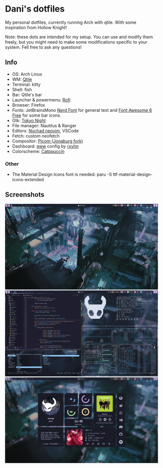 # Dani's dotfiles
My personal dotfiles, currently running Arch with qtile. With some inspiration from Hollow Knight!

Note: these dots are intended for my setup. You can use and modify them freely, but you might 
need to make some modifications specific to your system. Fell free to ask any questions!

## Info
- OS: Arch Linux 
- WM: [Qtile](https://github.com/qtile/qtile)
- Terminal: kitty
- Shell: fish
- Bar: Qtile's bar
- Launcher & powermenu: [Rofi](https://github.com/davatorium/rofi)
- Browser: Firefox
- Fonts: JetBrainsMono [Nerd Font](https://github.com/ryanoasis/nerd-fonts) for general text and [Font Awesome 6 Free](https://fontawesome.com/) for some bar icons. 
- Gtk: [Tokyo Night](https://github.com/koiosdev/Tokyo-Night-Linux/tree/master/usr/share/themes/TokyoNight)
- File manager: Nautilus & Ranger
- Editors: [Nvchad neovim](https://github.com/NvChad/NvChad), VSCode
- Fetch: custom neofetch 
- Compositor: [Picom (Jonaburg fork)](https://github.com/jonaburg/picom)
- Dashboard: [eww](https://github.com/elkowar/eww) config by [rxyhn](https://github.com/rxyhn/bspdots)
- Colorscheme: [Catppuccin](https://github.com/catppuccin/catppuccin)

### Other
- The Material Design Icons font is needed: paru -S ttf-material-design-icons-extended

## Screenshots
![desktop](./screenshots/screenshot1.png)
![code](./screenshots/screenshot2.png)
![eww](./screenshots/screenshot3.png)
